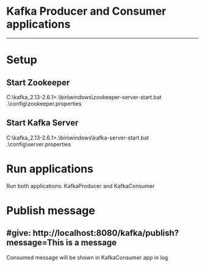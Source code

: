 # Kafka Producer and Consumer applications
---
# Setup
## Start Zookeeper
C:\kafka_2.13-2.6.1>.\bin\windows\zookeeper-server-start.bat .\config\zookeeper.properties
## Start Kafka Server
C:\kafka_2.13-2.6.1>.\bin\windows\kafka-server-start.bat .\config\server.properties
# Run applications
Run both applications: KafkaProducer and KafkaConsumer
# Publish message
#give:
http://localhost:8080/kafka/publish?message=This is a message
---
Consumed message will be shown in KafkaConsumer app in log
